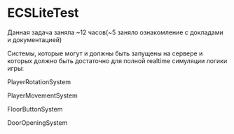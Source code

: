 # ECSLiteTest

Данная задача заняла ~12 часов(~5 заняло ознакомление с докладами и документацией)

Системы, которые могут и должны быть запущены на сервере и которых должно быть достаточно для полной realtime симуляции логики игры:

PlayerRotationSystem

PlayerMovementSystem

FloorButtonSystem

DoorOpeningSystem
